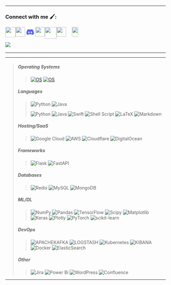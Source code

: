 
--------
### Connect with me 🖌:
[<img align=left height=32 width=32 src="https://cogentdom.files.wordpress.com/2023/09/portfolio-icon.png" />][portfolio]
[<img align=left height=30 width=30 src="https://cogentdom.files.wordpress.com/2023/09/tensoraudio_logo.png" />][website]
[<img align=left width=32 height=32 src="https://raw.githubusercontent.com/github/explore/80688e429a7d4ef2fca1e82350fe8e3517d3494d/topics/discord/discord.png" />][discord]
[<img align=left width=30 height=30 src="https://cogentdom.files.wordpress.com/2023/09/linkedin_logo.png" />][linkedin]
[<img align=left height=37 width=37 src="https://cogentdom.files.wordpress.com/2024/02/medium_logo.png" />][medium]
[<img aligh=left width=30 height=30 src="https://cogentdom.files.wordpress.com/2023/09/reasearch-gate-logo-3.png" />][research-gate]&emsp;
[<img aligh=left width=20 height=30 src="https://cogentdom.files.wordpress.com/2023/09/kaggle-logo-1.png" />][kaggle]

<!--
[<img align=left height=30 width=30 src="https://cogentdom.files.wordpress.com/2024/02/twitter.png" />][twitter]
[<img align=left height=30 width=30 src="https://cogentdom.files.wordpress.com/2024/02/twitch_logo-1.png" />][twitch]
[<img align=left height=30 width=30 src="https://cogentdom.files.wordpress.com/2024/02/instagram.png" />][instagram]
[<img align=left height=30 width=30 src="https://cogentdom.files.wordpress.com/2024/02/tiktok_logo.png" />][tiktok]  
-->

[website]: https://tensoraudio.com/
[portfolio]: https://portingdata.com/
[discord]: https://discord.gg/tCWFyAHz
[linkedin]: https://www.linkedin.com/in/dominik-huffield/
[medium]: https://medium.com/@cogentdom
[research-gate]: https://www.researchgate.net/profile/Dominik-Huffield
[kaggle]: https://www.kaggle.com/dominikhuffield/competitions
[twitter]: https://x.com/cogentdom
[twitch]: https://twitch.tv/cogentdom
[instagram]: https://instagram.com/cogentdom
[tiktok]: https://tiktok.com/@cogentdom


[![](https://visitcount.itsvg.in/api?id=cogentdom&icon=0&color=8)](https://visitcount.itsvg.in)

-------- 
--------  

> ##### Operating Systems
>> [![OS](https://img.shields.io/badge/OS-macOS-informational?style=flat-square&logo=apple&logoColor=white)](https://en.wikipedia.org/wiki/MacOS)
>> [![OS](https://img.shields.io/badge/OS-Linux-informational?style=flat-square&logo=linux&logoColor=white)](https://en.wikipedia.org/wiki/Linux)
>
>##### Languages
>> ![Python](https://img.shields.io/badge/Python-7_years-gray?style=flat-square&logo=python&labelColor=f6c94d)
>> ![Java](https://img.shields.io/badge/Java-2_years-gray?style=flat-square&logo=openjdk&labelColor=f6971a)
>> 
>> ![Python](https://img.shields.io/badge/python-3670A0?style=flat&logo=python&logoColor=ffdd54) 
>> ![Java](https://img.shields.io/badge/java-%23ED8B00.svg?style=flat&logo=openjdk&logoColor=white) 
>> ![Swift](https://img.shields.io/badge/swift-F54A2A?style=flat&logo=swift&logoColor=white) 
>> ![Shell Script](https://img.shields.io/badge/shell_script-%23121011.svg?style=flat&logo=gnu-bash&logoColor=white) 
>> ![LaTeX](https://img.shields.io/badge/latex-%23008080.svg?style=flat&logo=latex&logoColor=white)
>> ![Markdown](https://img.shields.io/badge/markdown-%23000000.svg?style=flat&logo=markdown&logoColor=white)
>
>
>##### Hosting/SaaS
>> ![Google Cloud](https://img.shields.io/badge/GoogleCloud-%234285F4.svg?style=flat&logo=google-cloud&logoColor=white) 
>> ![AWS](https://img.shields.io/badge/AWS-%23FF9900.svg?style=flat&logo=amazon-aws&logoColor=white) 
>> ![Cloudflare](https://img.shields.io/badge/Cloudflare-F38020?style=flat&logo=Cloudflare&logoColor=white) 
>> ![DigitalOcean](https://img.shields.io/badge/DigitalOcean-%230167ff.svg?style=flat&logo=digitalOcean&logoColor=white) 
>
>##### Frameworks
>> ![Flask](https://img.shields.io/badge/flask-%23000.svg?style=flat&logo=flask&logoColor=white) 
>> ![FastAPI](https://img.shields.io/badge/FastAPI-005571?style=flat&logo=fastapi) 
>
>##### Databases
>> ![Redis](https://img.shields.io/badge/redis-%23DD0031.svg?style=flat&logo=redis&logoColor=white) 
>> ![MySQL](https://img.shields.io/badge/mysql-%2300000f.svg?style=flat&logo=mysql&logoColor=white) 
>> ![MongoDB](https://img.shields.io/badge/MongoDB-%234ea94b.svg?style=flat&logo=mongodb&logoColor=white) 
>
>##### ML/DL
>> ![NumPy](https://img.shields.io/badge/numpy-%23013243.svg?style=flat&logo=numpy&logoColor=white) 
>> ![Pandas](https://img.shields.io/badge/pandas-%23150458.svg?style=flat&logo=pandas&logoColor=white) 
>> ![TensorFlow](https://img.shields.io/badge/TensorFlow-%23FF6F00.svg?style=flat&logo=TensorFlow&logoColor=white) 
>> ![Scipy](https://img.shields.io/badge/SciPy-%230C55A5.svg?style=flat&logo=scipy&logoColor=%white) 
>> ![Matplotlib](https://img.shields.io/badge/Matplotlib-%23ffffff.svg?style=flat&logo=Matplotlib&logoColor=black) 
>> ![Keras](https://img.shields.io/badge/Keras-%23D00000.svg?style=flat&logo=Keras&logoColor=white) 
>> ![Plotly](https://img.shields.io/badge/Plotly-%233F4F75.svg?style=flat&logo=plotly&logoColor=white) 
>> ![PyTorch](https://img.shields.io/badge/PyTorch-%23EE4C2C.svg?style=flat&logo=PyTorch&logoColor=white) 
>> ![scikit-learn](https://img.shields.io/badge/scikit--learn-%23F7931E.svg?style=flat&logo=scikit-learn&logoColor=white) 
>
>##### DevOps
>> ![APACHEKAFKA](https://img.shields.io/badge/apachekafka-231F20.svg?style=flat&logo=apachekafka&logoColor=white&color=%23231F20) 
>> ![LOGSTASH](https://img.shields.io/badge/logstash-005571.svg?style=flat&logo=logstash) 
>> ![Kubernetes](https://img.shields.io/badge/kubernetes-%23326ce5.svg?style=flat&logo=kubernetes&logoColor=white) 
>> ![KIBANA](https://img.shields.io/badge/kibana-005571.svg?style=flat&logo=kibana&logoColor=white&color=%23005571) 
>> ![Docker](https://img.shields.io/badge/docker-%230db7ed.svg?style=flat&logo=docker&logoColor=white) 
>> ![ElasticSearch](https://img.shields.io/badge/-ElasticSearch-005571?style=flat&logo=elasticsearch) 
>
>##### Other
>> ![Jira](https://img.shields.io/badge/jira-%230A0FFF.svg?style=flat&logo=jira&logoColor=white) 
>> ![Power Bi](https://img.shields.io/badge/power_bi-F2C811?style=flat&logo=powerbi&logoColor=black) 
>> ![WordPress](https://img.shields.io/badge/WordPress-%23117AC9.svg?style=flat&logo=WordPress&logoColor=white) 
>> ![Confluence](https://img.shields.io/badge/confluence-%23172BF4.svg?style=flat&logo=confluence&logoColor=white) 


<!-- Created with GPRM ( https://gprm.itsvg.in ) -->
<!-- Styled with Shields (https://shields.io/docs) -->
<!-- Supported with SimpleIcons (https://simpleicons.org/) -->

---
